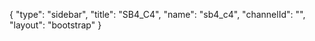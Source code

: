 {
    "type": "sidebar",
    "title": "SB4_C4",
    "name": "sb4_c4",
    "channelId": "",
    "layout": "bootstrap"
}